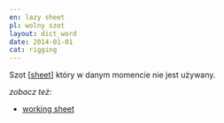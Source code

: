 ```yaml
---
en: lazy sheet
pl: wolny szot
layout: dict_word
date: 2014-01-01
cat: rigging
---
```


Szot [[sheet](/dict/sheet.html)] który w danym momencie nie jest używany.

*zobacz też:*

* [working sheet](/dict/working-sheet.html)